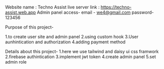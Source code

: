 Website name : Techno Assist
live server link : https://techno-assist.web.app
Admin panel access- 
email - we4@gmail.com
password-123456

Purpose of this project-

1.to create user site and admin panel
2.using custom hook
3.User aunhintication and authorization
4.adding payment method

Details about this project-
 1.here we use tailwind and daisy ui css framwork
 2.firebase authintication
 3.implement jwt token
 4.create admin panel
 5.set admin role